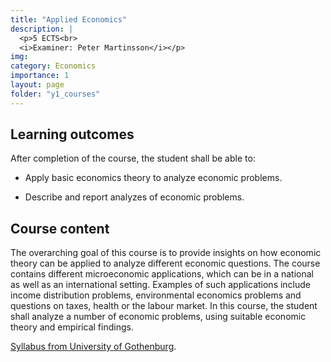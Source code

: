 ```yaml
---
title: "Applied Economics"
description: |
  <p>5 ECTS<br>
  <i>Examiner: Peter Martinsson</i></p>
img:
category: Economics
importance: 1
layout: page
folder: "y1_courses"
---
```


## Learning outcomes

After completion of the course, the student shall be able to:

- Apply basic economics theory to analyze economic problems.

- Describe and report analyzes of economic problems.

## Course content

The overarching goal of this course is to provide insights on how economic theory can be applied to analyze different economic questions. The course contains different microeconomic applications, which can be in a national as well as an international setting. Examples of such applications include income distribution problems, environmental economics problems and questions on taxes, health or the labour market. In this course, the student shall analyze a number of economic problems, using suitable economic theory and empirical findings.

[Syllabus from University of Gothenburg](https://kursplaner.gu.se/pdf/kurs/en/NEK103.pdf).
